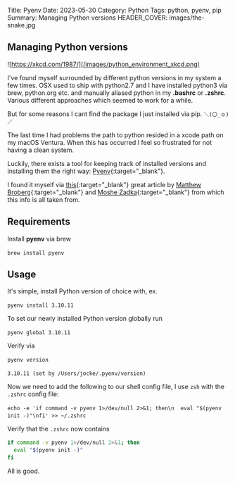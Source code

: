 Title: Pyenv
Date: 2023-05-30
Category: Python
Tags: python, pyenv, pip
Summary: Managing Python versions
HEADER_COVER: images/the-snake.jpg

## Managing Python versions

![https://xkcd.com/1987/](/images/python_environment_xkcd.png)

I've found myself surrounded by different python versions in my system a few times. OSX used to ship with python2.7 and I have installed python3 via brew, python.org etc. and manually aliased python in my **.bashrc** or **.zshrc**. Various different approaches which seemed to work for a while. 

But for some reasons I cant find the package I just installed via pip. `＼(〇_ｏ)／`

The last time I had problems the path to python resided in a xcode path on my macOS Ventura. When this has occurred I feel so frustrated for not having a clean system. 

Luckily, there exists a tool for keeping track of installed versions and installing them the right way: [Pyenv](https://github.com/pyenv/pyenv){:target="_blank"}. 

I found it myself via [this](https://opensource.com/article/19/5/python-3-default-mac){:target="_blank"} great article by [Matthew Broberg](https://opensource.com/users/mbbroberg){:target="_blank"} and [Moshe Zadka](https://opensource.com/users/moshez){:target="_blank"} from which this info is all taken from.

## Requirements

Install **pyenv** via brew 

`brew install pyenv`

## Usage

It's simple, install Python version of choice with, ex.

`pyenv install 3.10.11`

To set our newly installed Python version globally run

`pyenv global 3.10.11`

Verify via 

`pyenv version`

`3.10.11 (set by /Users/jocke/.pyenv/version)`

Now we need to add the following to our shell config file, I use `zsh` with the `.zshrc` config file:

`echo -e 'if command -v pyenv 1>/dev/null 2>&1; then\n  eval "$(pyenv init -)"\nfi' >> ~/.zshrc`

Verify that the `.zshrc` now contains

```bash
if command -v pyenv 1>/dev/null 2>&1; then
  eval "$(pyenv init -)"
fi
```

All is good. 